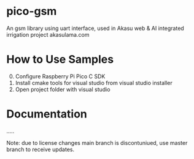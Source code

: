 # pico-gsm
An gsm library using uart interface, used in Akasu web &amp; AI integrated irrigation project akasulama.com

# How to Use Samples

0)  Configure Raspberry Pi Pico C SDK
1)  Install cmake tools for visual studio from visual studio installer
2)  Open project folder with visual studio


# Documentation

  .....




Note: due to license changes main branch is discontuniued, use master branch to receive updates.
